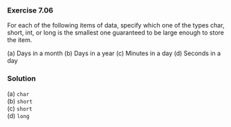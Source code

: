 ### Exercise 7.06

For each of the following items of data, specify which one of the types char, short, int, or long is the smallest one guaranteed to be large enough to store the item.

 (a) Days in a month
 (b) Days in a year
 (c) Minutes in a day
 (d) Seconds in a day

 ### Solution 
 
 (a) `char`  
 (b) `short`  
 (c) `short`  
 (d) `long` 